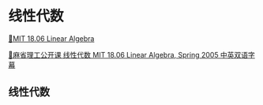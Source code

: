 # 线性代数

[🔗MIT 18.06 Linear Algebra](https://www.youtube.com/watch?v=ZK3O402wf1c)

[🔗麻省理工公开课 线性代数 MIT 18.06 Linear Algebra, Spring 2005 中英双语字幕](https://www.bilibili.com/video/av15463995)

## 线性代数

